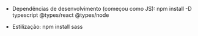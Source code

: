  - Dependências de desenvolvimento (começou como JS):
npm install -D typescript @types/react @types/node
 
 - Estilização:
npm install sass